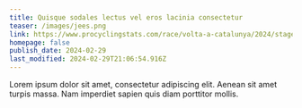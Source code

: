 ```yaml
---
title: Quisque sodales lectus vel eros lacinia consectetur
teaser: /images/jees.png
link: https://www.procyclingstats.com/race/volta-a-catalunya/2024/stage-2
homepage: false
publish_date: 2024-02-29
last_modified: 2024-02-29T21:06:54.916Z
---
```


Lorem ipsum dolor sit amet, consectetur adipiscing elit. Aenean sit amet turpis massa. Nam imperdiet sapien quis diam porttitor mollis.
